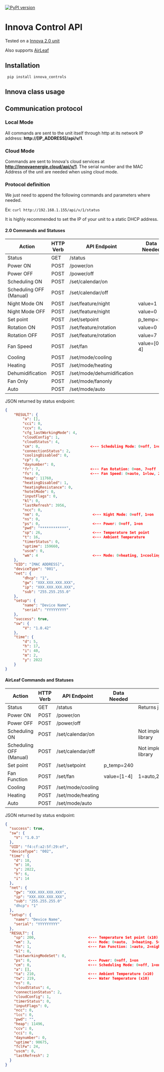 [![PyPI version](https://badge.fury.io/py/innova-controls.svg)](https://badge.fury.io/py/innova-controls)

# Innova Control API

Tested on a [Innova 2.0 unit](https://www.innovaenergie.com/en/products/air-conditioning-without-outdoor-unit/2.0-verticale/2.0/)

Also supports [AirLeaf](https://www.innovaenergie.com/en/products/fancoils/airleaf/)

## Installation
``` pip install innova_controls```

## Innova class usage

## Communication protocol

### Local Mode

All commands are sent to the unit itself through http at its network IP address: **http://[IP_ADDRESS]/api/v/1**.

### Cloud Mode

Commands are sent to Innova's cloud services at **http://innovaenergie.cloud/api/v/1**. The serial number and the MAC Address of the unit are needed when using cloud mode.

### Protocol definition

We just need to append the following commands and parameters where needed.

Ex: ```curl http://192.168.1.155/api/v/1/status```

It is highly recommended to set the IP of your unit to a static DHCP address.

#### 2.0 Commands and Statuses
|Action|HTTP Verb|API Endpoint|Data Needed|Extra Info|
|---|---|---|---|---|
|Status|GET|/status||Returns json object|
|Power ON|POST|/power/on|||
|Power OFF|POST|/power/off|||
|Scheduling ON|POST|/set/calendar/on||Not implemented by this library|
|Scheduling OFF (Manual)|POST|/set/calendar/off||Not implemented by this library|
|Night Mode ON|POST|/set/feature/night|value=1||
|Night Mode OFF|POST|/set/feature/night|value=0||
|Set point|POST|/set/setpoint|p_temp=24||
|Rotation ON|POST|/set/feature/rotation|value=0||
|Rotation OFF|POST|/set/feature/rotation|value=7||
|Fan Speed|POST|/set/fan|value=[0-4]|0=auto,1=low,2=med,3=high,4=high++|
|Cooling|POST|/set/mode/cooling|||
|Heating|POST|/set/mode/heating|||
|Dehumidification|POST|/set/mode/dehumidification|||
|Fan Only|POST|/set/mode/fanonly|||
|Auto|POST|/set/mode/auto|||


JSON returned by status endpoint:
```json
{
    "RESULT": {
        "a": [],
        "cci": 0,
        "ccv": 0,
        "cfg_lastWorkingMode": 4,
        "cloudConfig": 1,
        "cloudStatus": 4,
        "cm": 0,                       <--- Scheduling Mode: 0=off, 1=on
        "connectionStatus": 2,
        "coolingDisabled": 0,
        "cp": 0,
        "daynumber": 0,
        "fr": 7,                       <--- Fan Rotation: 0=on, 7=off
        "fs": 0,                       <--- Fan Speed: 0=auto, 1=low, 2=med, 3=high, 4=high++
        "heap": 11760,
        "heatingDisabled": 1,
        "heatingResistance": 0,
        "hotelMode": 0,
        "inputFlags": 0,
        "kl": 0,
        "lastRefresh": 3956,
        "ncc": 0,
        "nm": 0,                        <--- Night Mode: 0=off, 1=on
        "ns": 0,
        "ps": 0,                        <--- Power: 0=off, 1=on
        "pwd": "************",
        "sp": 26,                       <--- Temperature Set point
        "t": 16,                        <--- Ambient Temperature
        "timerStatus": 0,
        "uptime": 159660,
        "uscm": 0,
        "wm": 4                         <--- Mode: 0=heating, 1=cooling, 3=dehumidification, 4=fanonly. 5=auto
    },
    "UID": "[MAC ADDRESS]",
    "deviceType": "001",
    "net": {
        "dhcp": "1",
        "gw": "XXX.XXX.XXX.XXX",
        "ip": "XXX.XXX.XXX.XXX",
        "sub": "255.255.255.0"
    },
    "setup": {
        "name": "Device Name",
        "serial": "YYYYYYYYY"
    },
    "success": true,
    "sw": {
        "V": "1.0.42"
    },
    "time": {
        "d": 5,
        "h": 17,
        "i": 40,
        "m": 2,
        "y": 2022
    }
}

```

#### AirLeaf Commands and Statuses
|Action|HTTP Verb|API Endpoint|Data Needed|Extra Info|
|---|---|---|---|---|
|Status|GET|/status||Returns json object|
|Power ON|POST|/power/on|||
|Power OFF|POST|/power/off|||
|Scheduling ON|POST|/set/calendar/on||Not implemented by this library|
|Scheduling OFF (Manual)|POST|/set/calendar/off||Not implemented by this library|
|Set point|POST|/set/setpoint|p_temp=240||
|Fan Function|POST|/set/fan|value=[1-4]|1=auto,2=night,3=min,4=max|
|Cooling|POST|/set/mode/cooling|||
|Heating|POST|/set/mode/heating|||
|Auto|POST|/set/mode/auto|||


JSON returned by status endpoint:
```json
{
  "success": true,
  "sw": {
    "V": "1.0.3"
  },
  "UID": "f4:cf:a2:5f:29:ef",
  "deviceType": "002",
  "time": {
    "d": 18,
    "m": 10,
    "y": 2022,
    "h": 6,
    "i": 14
  },
  "net": {
    "gw": "XXX.XXX.XXX.XXX",
    "ip": "XXX.XXX.XXX.XXX",
    "sub": "255.255.255.0"
    "dhcp": "1"
  },
  "setup": {
    "name": "Device Name",
    "serial": "YYYYYYYYY"
  },
  "RESULT": {
    "sp": 200,                        <--- Temperature Set point (x10)
    "wm": 3,                          <--- Mode: 0=auto,  3=heating. 5=cooling
    "fn": 1,                          <--- Fan Function: 1=auto, 2=night, 3=min, 4=max
    "kl": 0,
    "lastworkingModeSet": 0,
    "ps": 0,                          <--- Power: 0=off, 1=on
    "cm": 0,                          <--- Scheduling Mode: 0=off, 1=on
    "a": [],
    "ta": 210,                        <--- Ambient Temperature (x10)
    "tw": 219,                        <--- Water Temperature (x10)
    "ns": 0,
    "cloudStatus": 4,
    "connectionStatus": 2,
    "cloudConfig": 1,
    "timerStatus": 0,
    "inputFlags": 0,
    "ncc": 0,
    "lcc": 0,
    "pwd": "",
    "heap": 11496,
    "ccv": 0,
    "cci": 0,
    "daynumber": 0,
    "uptime": 90675,
    "fclFw": 24,
    "uscm": 0,
    "lastRefresh": 2
  }
}

```
